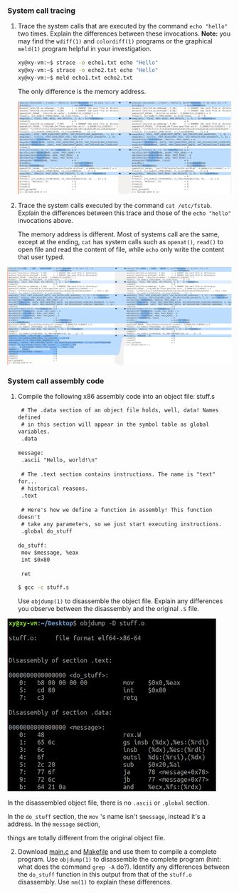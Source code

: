 ### System call tracing

1. Trace the system calls that are executed by the command `echo "hello"` two times. Explain the differences between these invocations. **Note:** you may find the `wdiff(1)` and `colordiff(1)` programs or the graphical `meld(1)` program helpful in your investigation.

   ```bash
   xy@xy-vm:~$ strace -o echo1.txt echo "Hello"
   xy@xy-vm:~$ strace -o echo2.txt echo "Hello"
   xy@xy-vm:~$ meld echo1.txt echo2.txt 
   ```

   The only difference is the memory address. 	

   ![image-20210131110759283](.\figures\image-20210131110759283.png)

2. Trace the system calls executed by the command `cat /etc/fstab`. Explain the differences between this trace and those of the `echo "hello"` invocations above.

   The memory address is different. Most of systems call are the same, except at the ending, `cat` has system calls such as `openat()`, `read()` to open file and read the content of file, while `echo` only write the content that user typed. 

![image-20210131213828774](.\figures\image-20210131213828774.png)

### System call assembly code

1. Compile the following x86 assembly code into an object file: stuff.s

   ```assembly
   	# The .data section of an object file holds, well, data! Names defined
   	# in this section will appear in the symbol table as global variables.
   	.data
   
   message:
   	.ascii "Hello, world!\n"
   
   	# The .text section contains instructions. The name is "text" for...
   	# historical reasons.
   	.text
   
   	# Here's how we define a function in assembly! This function doesn't
   	# take any parameters, so we just start executing instructions.
   	.global	do_stuff
   
   do_stuff:
   	mov	$message, %eax
   	int	$0x80
   
   	ret
   ```

   ```bash
   $ gcc -c stuff.s
   ```

    Use `objdump(1)` to disassemble the object file. Explain any differences you observe between the disassembly and the original `.S` file.

<img src=".\figures\image-20210201111932443.png" alt="image-20210201111932443" style="zoom:67%;" />

In the disassembled object file, there is no `.ascii` or `.global` section. 

In the `do_stuff` section, the `mov` 's name isn't `$message`, instead it's a address.  In the `message` section, 

things are totally different from the original object file. 



2. Download [main.c](https://memorialu.gitlab.io/Engineering/ECE/Teaching/operating-systems/website/lab/1/main.c) and [Makefile](https://memorialu.gitlab.io/Engineering/ECE/Teaching/operating-systems/website/lab/1/Makefile) and use them to compile a complete program. Use `objdump(1)` to disassemble the complete program (hint: what does the command `grep -A` do?). Identify any differences between the `do_stuff` function in this output from that of the `stuff.o` disassembly. Use `nm(1)` to explain these differences.

